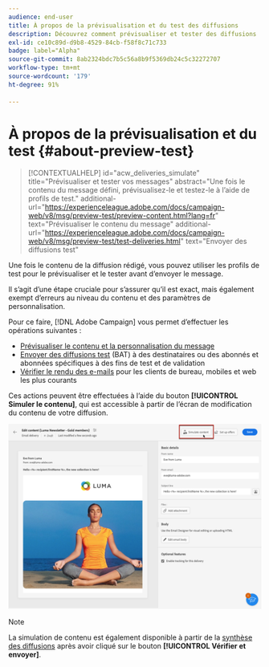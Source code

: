 ```yaml
---
audience: end-user
title: À propos de la prévisualisation et du test des diffusions
description: Découvrez comment prévisualiser et tester des diffusions
exl-id: ce10c89d-d9b8-4529-84cb-f58f8c71c733
badge: label="Alpha"
source-git-commit: 8ab2324bdc7b5c56a8b9f5369db24c5c32272707
workflow-type: tm+mt
source-wordcount: '179'
ht-degree: 91%

---
```


# À propos de la prévisualisation et du test {#about-preview-test}

>[!CONTEXTUALHELP]
>id="acw_deliveries_simulate"
>title="Prévisualiser et tester vos messages"
>abstract="Une fois le contenu du message défini, prévisualisez-le et testez-le à l’aide de profils de test."
>additional-url="https://experienceleague.adobe.com/docs/campaign-web/v8/msg/preview-test/preview-content.html?lang=fr" text="Prévisualiser le contenu du message"
>additional-url="https://experienceleague.adobe.com/docs/campaign-web/v8/msg/preview-test/test-deliveries.html" text="Envoyer des diffusions test"

Une fois le contenu de la diffusion rédigé, vous pouvez utiliser les profils de test pour le prévisualiser et le tester avant d’envoyer le message.

Il s’agit d’une étape cruciale pour s’assurer qu’il est exact, mais également exempt d’erreurs au niveau du contenu et des paramètres de personnalisation.

Pour ce faire, [!DNL Adobe Campaign] vous permet d’effectuer les opérations suivantes :

* [Prévisualiser le contenu et la personnalisation du message](preview-content.md)
* [Envoyer des diffusions test](test-deliveries.md) (BAT) à des destinataires ou des abonnés et abonnées spécifiques à des fins de test et de validation
* [Vérifier le rendu des e-mails](email-rendering.md) pour les clients de bureau, mobiles et web les plus courants

Ces actions peuvent être effectuées à l’aide du bouton **[!UICONTROL Simuler le contenu]**, qui est accessible à partir de l’écran de modification du contenu de votre diffusion.

<!-- from the [Edit content](../content/edit-content.md) screen or from the [Email Designer](../content/get-started-email-designer.md).-->

![](assets/simulate-button.png)

>[!NOTE]
>
>La simulation de contenu est également disponible à partir de la [synthèse des diffusions](../monitor/prepare-send.md) après avoir cliqué sur le bouton **[!UICONTROL Vérifier et envoyer]**.
